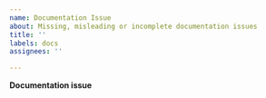 ```yaml
---
name: Documentation Issue
about: Missing, misleading or incomplete documentation issues
title: ''
labels: docs
assignees: ''

---
```


**Documentation issue**
<!-- Before opening a new issue, please make sure you already checked -->
<!-- our exhaustive wiki documentation at https://github.com/nosto/nosto-magento2/wiki -->
